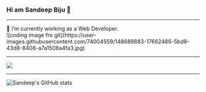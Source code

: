 ### Hi am Sandeep Biju 👋
<hr>
🔭 I’m currently working as a Web Developer.
<br>
![coding image fro git](https://user-images.githubusercontent.com/74004559/148689883-17662486-5bd8-43d8-8408-a7a1508a4fa3.jpg)

<hr>

![](https://komarev.com/ghpvc/?username=sandeepbiju)

---
<!-- <img align="left" alt="Sandeep's Github Stats" src="https://github-readme-stats.vercel.app/api?username=sandeepbiju&show_icons=true&hide_border=true" /> -->
![Sandeep's GitHub stats](https://github-readme-stats.vercel.app/api?username=sandeepbiju&show_icons=true&theme=dark)
<!--
**sandeepbiju/sandeepbiju** is a ✨ _special_ ✨ repository because its `README.md` (this file) appears on your GitHub profile.

Here are some ideas to get you started:

- 🔭 I’m currently working on ...
- 🌱 I’m currently learning ...
- 👯 I’m looking to collaborate on ...
- 🤔 I’m looking for help with ...
- 💬 Ask me about ...
- 📫 How to reach me: ...
- 😄 Pronouns: ...
- ⚡ Fun fact: ...
-->
